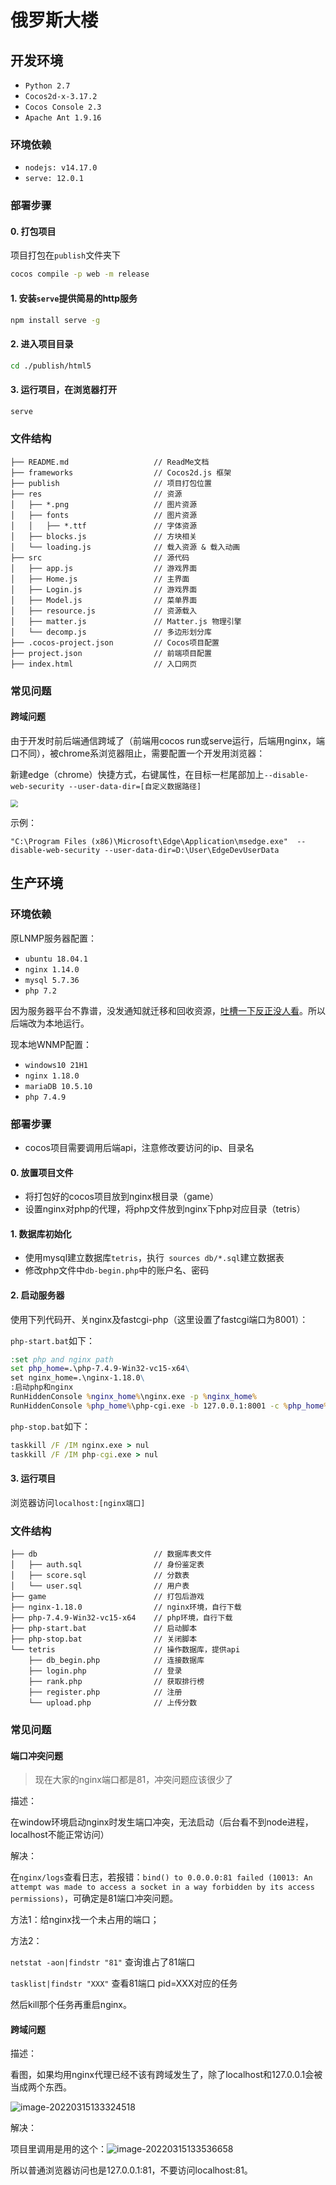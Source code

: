 
# 俄罗斯大楼


## 开发环境

- `Python 2.7`
- `Cocos2d-x-3.17.2`
- `Cocos Console 2.3`
- `Apache Ant 1.9.16`
### 环境依赖

- `nodejs: v14.17.0`
- `serve: 12.0.1`



### 部署步骤

#### 0. 打包项目
项目打包在`publish`文件夹下
```bash
cocos compile -p web -m release
```

#### 1. 安装`serve`提供简易的http服务

```bash
npm install serve -g
```

#### 2. 进入项目目录
```bash
cd ./publish/html5
```

#### 3. 运行项目，在浏览器打开
```bash
serve
```

### 文件结构

```
├── README.md                   // ReadMe文档
├── frameworks                  // Cocos2d.js 框架
├── publish                     // 项目打包位置
├── res                         // 资源
│   ├── *.png                   // 图片资源
│   ├── fonts                   // 图片资源
│   │   ├── *.ttf               // 字体资源
│   ├── blocks.js               // 方块相关
│   └── loading.js              // 载入资源 & 载入动画
├── src                         // 源代码
│   ├── app.js                  // 游戏界面
│   ├── Home.js                 // 主界面 
│   ├── Login.js                // 游戏界面
│   ├── Model.js                // 菜单界面
│   ├── resource.js             // 资源载入
│   ├── matter.js               // Matter.js 物理引擎
│   └── decomp.js               // 多边形划分库
├── .cocos-project.json         // Cocos项目配置
├── project.json                // 前端项目配置
├── index.html                  // 入口网页
```



### 常见问题

#### 跨域问题

由于开发时前后端通信跨域了（前端用cocos run或serve运行，后端用nginx，端口不同），被chrome系浏览器阻止，需要配置一个开发用浏览器：

新建edge（chrome）快捷方式，右键属性，在目标一栏尾部加上`--disable-web-security --user-data-dir=[自定义数据路径]`

<img src="https://images.gitee.com/uploads/images/2022/0311/163505_845b765c_9692178.png" style="zoom:75%;" />

示例：

```
"C:\Program Files (x86)\Microsoft\Edge\Application\msedge.exe"  --disable-web-security --user-data-dir=D:\User\EdgeDevUserData
```



## 生产环境

### 环境依赖

原LNMP服务器配置：

- `ubuntu 18.04.1`
- `nginx 1.14.0`
- `mysql 5.7.36`
- `php 7.2`

因为服务器平台不靠谱，没发通知就迁移和回收资源，[吐槽一下反正没人看](https://hoverlod.github.io/2022/02/25/云主机过期了/)。所以后端改为本地运行。

现本地WNMP配置：

- `windows10 21H1`
- `nginx 1.18.0`
- `mariaDB 10.5.10`
- `php 7.4.9`



### 部署步骤

- cocos项目需要调用后端api，注意修改要访问的ip、目录名

#### 0. 放置项目文件

- 将打包好的cocos项目放到nginx根目录（game）
- 设置nginx对php的代理，将php文件放到nginx下php对应目录（tetris）



#### 1. 数据库初始化

- 使用mysql建立数据库`tetris`，执行` sources db/*.sql`建立数据表
- 修改php文件中`db-begin.php`中的账户名、密码



#### 2. 启动服务器

使用下列代码开、关nginx及fastcgi-php（这里设置了fastcgi端口为8001）：

`php-start.bat`如下：

```bat
:set php and nginx path
set php_home=.\php-7.4.9-Win32-vc15-x64\
set nginx_home=.\nginx-1.18.0\
:启动php和nginx
RunHiddenConsole %nginx_home%\nginx.exe -p %nginx_home%
RunHiddenConsole %php_home%\php-cgi.exe -b 127.0.0.1:8001 -c %php_home%\php.ini
```

`php-stop.bat`如下：

```bat
taskkill /F /IM nginx.exe > nul 
taskkill /F /IM php-cgi.exe > nul  
```



#### 3. 运行项目

浏览器访问`localhost:[nginx端口]`



### 文件结构

```
├── db							// 数据库表文件
│   ├── auth.sql				// 身份鉴定表
│   ├── score.sql				// 分数表
│   └── user.sql				// 用户表
├── game						// 打包后游戏
├── nginx-1.18.0				// nginx环境，自行下载
├── php-7.4.9-Win32-vc15-x64	// php环境，自行下载
├── php-start.bat				// 启动脚本
├── php-stop.bat				// 关闭脚本
└── tetris						// 操作数据库，提供api
    ├── db_begin.php			// 连接数据库
    ├── login.php				// 登录
    ├── rank.php				// 获取排行榜
    ├── register.php			// 注册
    └── upload.php				// 上传分数
```



### 常见问题

#### 端口冲突问题

> 现在大家的nginx端口都是81，冲突问题应该很少了

描述：

在window环境启动nginx时发生端口冲突，无法启动（后台看不到node进程，localhost不能正常访问）

解决：

在`nginx/logs`查看日志，若报错：`bind() to 0.0.0.0:81 failed (10013: An attempt was made to access a socket in a way forbidden by its access permissions)`，可确定是81端口冲突问题。

方法1：给nginx找一个未占用的端口；

方法2：

`netstat -aon|findstr "81"` 查询谁占了81端口

`tasklist|findstr "XXX"` 查看81端口 pid=XXX对应的任务

然后kill那个任务再重启nginx。



#### 跨域问题

描述：

看图，如果均用nginx代理已经不该有跨域发生了，除了localhost和127.0.0.1会被当成两个东西。

![image-20220315133324518](https://gitee.com/hoverload/fig-bed/raw/master/image-20220315133324518.png)

解决：

项目里调用是用的这个：![image-20220315133536658](https://gitee.com/hoverload/fig-bed/raw/master/image-20220315133536658.png)

所以普通浏览器访问也是127.0.0.1:81，不要访问localhost:81。

